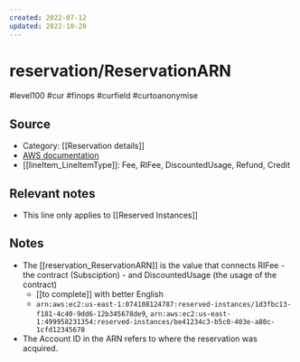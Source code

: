 ```yaml
---
created: 2022-07-12
updated: 2022-10-20
---
```

#  reservation/ReservationARN

#level100 #cur #finops #curfield #curtoanonymise

## Source
- Category: [[Reservation details]]
- [AWS documentation](https://docs.aws.amazon.com/cur/latest/userguide/reservation-columns.html#r-R)
- [[lineItem_LineItemType]]: Fee, RIFee, DiscountedUsage, Refund, Credit

## Relevant notes
- This line only applies to  [[Reserved Instances]]

## Notes
- The [[reservation_ReservationARN]] is the value that connects RIFee - the contract (Subsciption) - and DiscountedUsage (the usage of the contract) 
	- [[to complete]] with better English
	- `arn:aws:ec2:us-east-1:074108124787:reserved-instances/1d3fbc13-f181-4c40-9dd6-12b345678de9`, `arn:aws:ec2:us-east-1:499958231354:reserved-instances/be41234c3-b5c0-403e-a80c-1cfd12345678`
- The Account ID in the ARN refers to where the reservation was acquired.